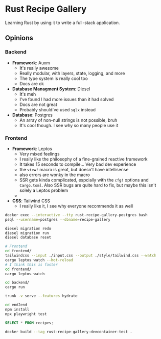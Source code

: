 # Rust Recipe Gallery
Learning Rust by using it to write a full-stack application.

## Opinions
### Backend
- **Framework**: Auxm
    - It's really awesome
    - Really modular, with layers, state, logging, and more
    - The type system is really cool too
    - Docs are ok
- **Database Managment System**: Diesel
    - It's meh
    - I've found I had more issues than it had solved
    - Docs are not great
    - Probably should've used `sqlx` instead
- **Database**: Postgres
    - An array of non-null strings is not possible, bruh
    - It's cool though. I see why so many people use it

### Frontend
- **Framework**: Leptos
    - Very mixed feelings
    - I really like the philosophy of a fine-grained reactive framework
    - It takes 15 seconds to compile... Very bad dev experience
    - the `view!` macro is great, but doesn't have intellisense
    - also errors are wonky in the macro
    - SSR gets kinda complicated, espcially with the `cfg!` options and `Cargo.toml`. Also SSR bugs are quite hard to fix, but maybe this isn't solely a Leptos problem
    -
- **CSS**: Tailwind CSS
    - I really like it, I see why everyone recommends it as well

```bash
docker exec --interactive --tty rust-recipe-gallery-postgres bash
psql --username=postgres --dbname=recipe-gallery

diesel migration redo
diesel migration run
diesel database reset

# Frontend
cd frontend/
tailwindcss --input ./input.css --output ./style/tailwind.css --watch
cargo leptos watch --hot-reload
# I think this is faster
cd frontend/
cargo leptos watch

cd backend/
cargo run

trunk -v serve --features hydrate

cd end2end
npm install
npx playwright test
```

```sql
SELECT * FROM recipes;
```

```bash
docker build --tag rust-recipe-gallery-devcontainer-test .
```